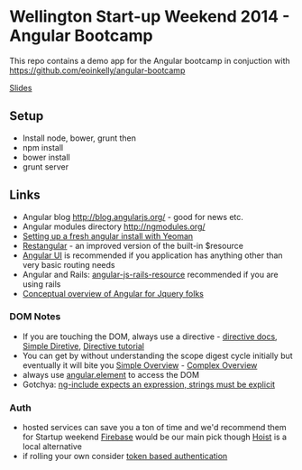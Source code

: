 # Wellington Start-up Weekend 2014 - Angular Bootcamp

This repo contains a demo app for the Angular bootcamp in conjuction with https://github.com/eoinkelly/angular-bootcamp

[Slides](https://docs.google.com/presentation/d/1wJumg70cy8JabrNxNqxa9O3ehDlXgpmifwYWliEquEw/edit?usp=sharing)

## Setup

* Install node, bower, grunt then
* npm install
* bower install
* grunt server

## Links

* Angular blog http://blog.angularjs.org/ - good for news etc.
* Angular modules directory http://ngmodules.org/
* [Setting up a fresh angular install with Yeoman](http://www.sitepoint.com/kickstart-your-angularjs-development-with-yeoman-grunt-and-bower/)
* [Restangular](http://ngmodules.org/modules/restangular) - an improved version of
  the built-in $resource
* [Angular UI](https://github.com/angular-ui/ui-router) is recommended if you
  application has anything other than very basic routing needs
* Angular and Rails: [angular-js-rails-resource](http://ngmodules.org/modules/angularjs-rails-resource)
 recommended if you are using rails
* [Conceptual overview of Angular for Jquery folks](http://stackoverflow.com/questions/14994391/how-do-i-think-in-angularjs-if-i-have-a-jquery-background)

### DOM Notes

* If you are touching the DOM, always use a directive - [directive docs](http://docs.angularjs.org/guide/directive), [Simple Diretive](http://jsfiddle.net/A8Vgk/7/), [Directive tutorial](http://www.befundoo.com/university/tutorials/angularjs-directives-tutorial/)
* You can get by without understanding the scope digest cycle initially but eventually it will bite you [Simple Overview](http://onehungrymind.com/notes-on-angularjs-scope-life-cycle/) - [Complex Overview](https://github.com/angular/angular.js/wiki/Understanding-Scopes)
* always use [angular.element](http://docs.angularjs.org/api/angular.element) to access the DOM
* Gotchya: [ng-include expects an expression, strings must be explicit](http://stackoverflow.com/questions/12521905/angularjs-ng-include-does-not-include-view-unless-passed-in-scope)

### Auth

* hosted services can save you a ton of time and we'd recommend them for Startup weekend [Firebase](https://www.firebase.com/) would be our main pick though [Hoist](http://hoistapps.com/) is a local alternative
* if rolling your own consider [token based authentication](http://blog.auth0.com/2014/01/07/angularjs-authentication-with-cookies-vs-token/)


